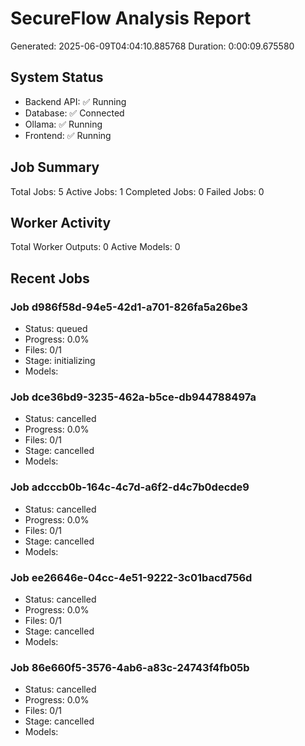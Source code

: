 # SecureFlow Analysis Report
Generated: 2025-06-09T04:04:10.885768
Duration: 0:00:09.675580

## System Status
- Backend API: ✅ Running
- Database: ✅ Connected
- Ollama: ✅ Running
- Frontend: ✅ Running

## Job Summary
Total Jobs: 5
Active Jobs: 1
Completed Jobs: 0
Failed Jobs: 0

## Worker Activity
Total Worker Outputs: 0
Active Models: 0

## Recent Jobs

### Job d986f58d-94e5-42d1-a701-826fa5a26be3
- Status: queued
- Progress: 0.0%
- Files: 0/1
- Stage: initializing
- Models: 

### Job dce36bd9-3235-462a-b5ce-db944788497a
- Status: cancelled
- Progress: 0.0%
- Files: 0/1
- Stage: cancelled
- Models: 

### Job adcccb0b-164c-4c7d-a6f2-d4c7b0decde9
- Status: cancelled
- Progress: 0.0%
- Files: 0/1
- Stage: cancelled
- Models: 

### Job ee26646e-04cc-4e51-9222-3c01bacd756d
- Status: cancelled
- Progress: 0.0%
- Files: 0/1
- Stage: cancelled
- Models: 

### Job 86e660f5-3576-4ab6-a83c-24743f4fb05b
- Status: cancelled
- Progress: 0.0%
- Files: 0/1
- Stage: cancelled
- Models: 
